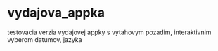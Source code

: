 # vydajova_appka
testovacia verzia vydajovej appky s vytahovym pozadim, interaktivnim vyberom datumov, jazyka
